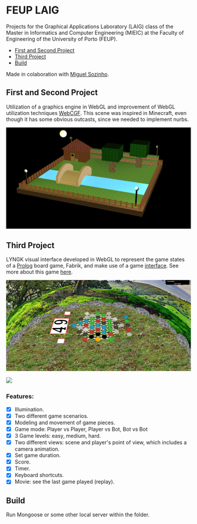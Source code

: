 # FEUP LAIG

Projects for the Graphical Applications Laboratory (LAIG) class of the Master in Informatics and Computer Engineering (MIEIC) at the Faculty of Engineering of the University of Porto (FEUP).

- [First and Second Project](#first-and-second-project)
- [Third Project](#third-project)
- [Build](#build)

Made in colaboration with [Miguel Sozinho](https://github.com/msramalho).<br>

## First and Second Project
Utilization of a graphics engine in WebGL and improvement of WebGL utilization techniques [WebCGF](https://paginas.fe.up.pt/~ruirodrig/pub/sw/webcgf/docs/). This scene was inspired in Minecraft, even though it has some obvious outcasts, since we needed to implement nurbs.

![](https://github.com/AJRamos308/feup-laig/blob/master/Deliveries/Minecraft.PNG)

## Third Project
LYNGK visual interface developed in WebGL to represent the game states of a [Prolog](https://en.wikipedia.org/wiki/Prolog) board game, Fabrik, and make use of a game [interface](http://workshop.chromeexperiments.com/examples/gui). See more about this game [here](https://boardgamegeek.com/boardgame/217083/lyngk).

![](https://github.com/AJRamos308/feup-laig/blob/master/Deliveries/Game.png)

![](https://github.com/AJRamos308/feup-laig/blob/master/Deliveries/capture.gif)

### Features:
- [X] Illumination.
- [x] Two different game scenarios.
- [x] Modeling and movement of game pieces.
- [x] Game mode: Player vs Player, Player vs Bot, Bot vs Bot
- [x] 3 Game levels: easy, medium, hard.
- [x] Two different views: scene and player's point of view, which includes a camera animation.
- [x] Set game duration.
- [X] Score.
- [X] Timer.
- [X] Keyboard shortcuts.
- [X] Movie: see the last game played (replay).

## Build
Run Mongoose or some other local server within the folder.
